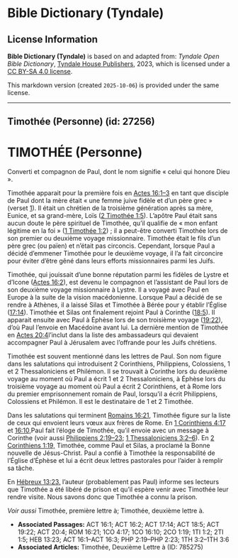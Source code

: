 # Bible Dictionary (Tyndale)

## License Information

**Bible Dictionary (Tyndale)** is based on and adapted from: _Tyndale Open Bible Dictionary_, [Tyndale House Publishers](https://tyndaleopenresources.com/), 2023, which is licensed under a [CC BY-SA 4.0 license](https://creativecommons.org/licenses/by-sa/4.0/legalcode.en).

This markdown version (created `2025-10-06`) is provided under the same license.



--------------------------------

## Timothée (Personne) (id: 27256)

TIMOTHÉE (Personne)
===================

Converti et compagnon de Paul, dont le nom signifie « celui qui honore Dieu ».

Timothée apparait pour la première fois en [Actes 16:1–3](https://ref.ly/Acts16:1-Acts16:3) en tant que disciple de Paul dont la mère était « une femme juive fidèle et d’un père grec » (verset [1](https://ref.ly/Acts16:1)). Il était un chrétien de la troisième génération après sa mère, Eunice, et sa grand\-mère, Loïs ([2 Timothée 1:5](https://ref.ly/2Tim1:5)). L’apôtre Paul était sans aucun doute le père spirituel de Timothée, qu’il qualifie de « mon enfant légitime en la foi » ([1 Timothée 1:2](https://ref.ly/1Tim1:2)) ; il a peut\-être converti Timothée lors de son premier ou deuxième voyage missionnaire. Timothée était le fils d’un père grec (ou païen) et n’était pas circoncis. Cependant, lorsque Paul a décidé d’emmener Timothée pour le deuxième voyage, il l’a fait circoncire pour éviter d’être gêné dans leurs efforts missionnaires parmi les Juifs.

Timothée, qui jouissait d’une bonne réputation parmi les fidèles de Lystre et d’Icone ([Actes 16:2](https://ref.ly/Acts16:2)), est devenu le compagnon et l’assistant de Paul lors de son deuxième voyage missionnaire à Lystre. Il a voyagé avec Paul en Europe à la suite de la vision macédonienne. Lorsque Paul a décidé de se rendre à Athènes, il a laissé Silas et Timothée à Bérée pour y établir l’Église ([17:14](https://ref.ly/Acts17:14)). Timothée et Silas ont finalement rejoint Paul à Corinthe ([18:5](https://ref.ly/Acts18:5)). Il apparait ensuite avec Paul à Éphèse lors de son troisième voyage ([19:22](https://ref.ly/Acts19:22)), d’où Paul l’envoie en Macédoine avant lui. La dernière mention de Timothée en [Actes 20:4](https://ref.ly/Acts20:4)l’inclut dans la liste des ambassadeurs qui devaient accompagner Paul à Jérusalem avec l’offrande pour les Juifs chrétiens.

Timothée est souvent mentionné dans les lettres de Paul. Son nom figure dans les salutations qui introduisent 2 Corinthiens, Philippiens, Colossiens, 1 et 2 Thessaloniciens et Philémon. Il se trouvait à Corinthe lors du deuxième voyage au moment où Paul a écrit 1 et 2 Thessaloniciens, à Éphèse lors du troisième voyage au moment où Paul a écrit 2 Corinthiens, et à Rome lors du premier emprisonnement romain de Paul, lorsqu’il a écrit Philippiens, Colossiens et Philémon. Il est le destinataire de 1 et 2 Timothée.

Dans les salutations qui terminent [Romains 16:21](https://ref.ly/Rom16:21), Timothée figure sur la liste de ceux qui envoient leurs vœux aux frères de Rome. En [1 Corinthiens 4:17](https://ref.ly/1Cor4:17) et [16:10,](https://ref.ly/1Cor16:10)Paul fait l’éloge de Timothée, qu’il envoie avec un message à Corinthe (voir aussi [Philippiens 2:19–23](https://ref.ly/Phil2:19-Phil2:23); [1 Thessaloniciens 3:2–6](https://ref.ly/1Thess3:2-1Thess3:6)). En [2 Corinthiens 1:19,](https://ref.ly/2Cor1:19) Timothée, comme Paul et Silas, a proclamé la Bonne nouvelle de Jésus\-Christ. Paul a confié à Timothée la responsabilité de l’Église d’Éphèse et lui a écrit deux lettres pastorales pour l’aider à remplir sa tâche.

En [Hébreux 13:23,](https://ref.ly/Heb13:23) l’auteur (probablement pas Paul) informe ses lecteurs que Timothée a été libéré de prison et qu’il espère venir avec Timothée leur rendre visite. Nous savons donc que Timothée a connu la prison.

*Voir aussi* Timothée, première lettre à; Timothée, deuxième lettre à.

* **Associated Passages:** ACT 16:1; ACT 16:2; ACT 17:14; ACT 18:5; ACT 19:22; ACT 20:4; ROM 16:21; 1CO 4:17; 1CO 16:10; 2CO 1:19; 1TI 1:2; 2TI 1:5; HEB 13:23; ACT 16:1–ACT 16:3; PHP 2:19–PHP 2:23; 1TH 3:2–1TH 3:6
* **Associated Articles:** Timothée, Deuxième Lettre à (ID: 785275)

